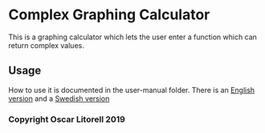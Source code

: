 # Complex Graphing Calculator

This is a graphing calculator which lets the user enter a function which can return complex values.

## Usage

How to use it is documented in the user-manual folder. There is an [English version](https://github.com/OscarLitorell/complex-graphing/blob/master/user-manual/english.md) and a [Swedish version](https://github.com/OscarLitorell/complex-graphing/blob/master/user-manual/swedish.md)


### Copyright Oscar Litorell 2019